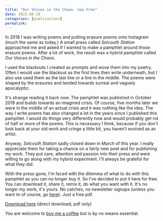 ```yaml
---
title: "Our Voices in the Chaos- now Free"
date: 2023-08-29
categories: [publications]
permalink:
---
```


In 2018 I was writing poems and putting erasure poems onto Instagram (much the same as today.) A small press called *Selcouth Station* approached me and asked if I wanted to make a pamphlet around those erasure poems.  After a lot of work, the result was a hybrid pamphlet called *Our Voices in the Chaos*. 

I used the blackouts I created as prompts and wove them into my poetry. Often I would use the blackout as the first lines then write underneath, but I also use used them as the last line or a line in the middle. The poems were shaped by the erasures and tended towards surreal and vaguely apocalyptic. 

It's strange reading it back now. The pamphlet was published in October 2019 and builds towards an imagined crisis. Of course, five months later we were in the middle of an actual crisis and it was nothing like the idea. The way I write poems has also changed a lot in the years since I published this pamphlet. I would do things very differently now and would probably get rid of half or more of the poems. This is necessary I think, because if you don't look back at your old work and cringe a little bit, you haven't evolved as an artist. 

Anyway, *Selcouth Station* sadly closed down in March of this year. I really appreciate them for taking a chance on a fairly new poet and for publishing my work. They put care, attention and passion into their press and were willing to go along with my hybrid experiment. I'll always be grateful for what they did. 

With the press gone, I'm faced with the dilemma of what to do with this pamphlet as you can no longer buy it. So I've decided to put it here for free. You can download it, share it, remix it, do what you want with it. It's no longer my work, it's yours. No catches, no newsletter signups (unless you want to of course, go [here](https://mailchi.mp/5643ab85b338/dispatches-from-david-ralph-lewis)). Just a free pdf.

[Download here](/assets/books/Our-Voices-in-the-Chaos-free.pdf) (direct download, pdf only)

You are welcome to [buy me a coffee](https://ko-fi.com/davidralphlewis) but is by no means essential.